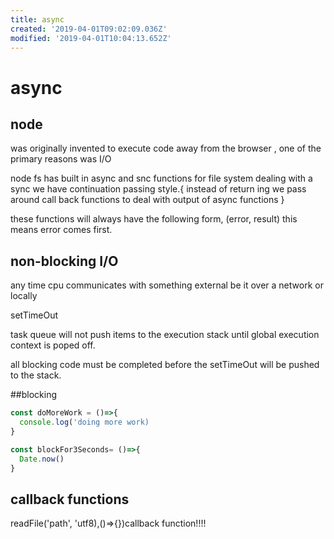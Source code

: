 ```yaml
---
title: async
created: '2019-04-01T09:02:09.036Z'
modified: '2019-04-01T10:04:13.652Z'
---
```


# async

## node
was originally invented to execute code away from the browser ,
one of the primary reasons was I/O

node fs has built in async and snc functions for file system
dealing with a sync we have continuation passing style.{
  instead of return ing we pass around call back functions to deal with output of async functions
}


these functions will always have the following form, (error, result) this means error comes first.




## non-blocking I/O
any time cpu communicates with something external be it over a network or locally 

setTimeOut

task queue will not push items to the execution stack until global execution context is poped off.

all blocking code must be completed before the setTimeOut will be pushed to the stack.

##blocking
```js
const doMoreWork = ()=>{
  console.log('doing more work)
}

const blockFor3Seconds= ()=>{
  Date.now()
}
```

## callback functions

readFile('path', 'utf8),()=>{})callback function!!!!
